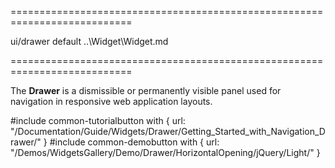 ===========================================================================
<!--module-->ui/drawer<!--/module-->
<!--export-->default<!--/export-->
<!--inherits-->..\Widget\Widget.md<!--/inherits-->
===========================================================================

<!--shortDescription-->
The **Drawer** is a dismissible or permanently visible panel used for navigation in responsive web application layouts.
<!--/shortDescription-->

<!--fullDescription-->
#include common-tutorialbutton with {
    url: "/Documentation/Guide/Widgets/Drawer/Getting_Started_with_Navigation_Drawer/" 
}
#include common-demobutton with {
    url: "/Demos/WidgetsGallery/Demo/Drawer/HorizontalOpening/jQuery/Light/"
}
<!--/fullDescription-->